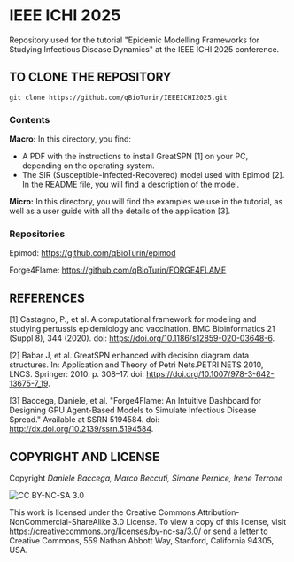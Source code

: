 # IEEE ICHI 2025
Repository used for the tutorial "Epidemic Modelling Frameworks for Studying Infectious Disease Dynamics" at the IEEE ICHI 2025 conference.

## TO CLONE THE REPOSITORY

```
git clone https://github.com/qBioTurin/IEEEICHI2025.git
```

### Contents

**Macro:**
In this directory, you find:
-  A PDF with the instructions to install GreatSPN [1] on your PC, depending on the operating system.
-  The SIR (Susceptible-Infected-Recovered) model used with Epimod [2]. In the README file, you will find a description of the model. 

**Micro:**
In this directory, you will find the examples we use in the tutorial, as well as a user guide with all the details of the application [3].

### Repositories
Epimod: https://github.com/qBioTurin/epimod

Forge4Flame: https://github.com/qBioTurin/FORGE4FLAME 

## REFERENCES
[1] Castagno, P., et al. A computational framework for modeling and studying pertussis epidemiology and vaccination. BMC Bioinformatics 21 (Suppl 8), 344 (2020). doi: https://doi.org/10.1186/s12859-020-03648-6.

[2] Babar J, et al. GreatSPN enhanced with decision diagram data structures. In: Application and Theory of Petri Nets.PETRI NETS 2010, LNCS. Springer: 2010. p. 308–17. doi: https://doi.org/10.1007/978-3-642-13675-7_19.

[3] Baccega, Daniele, et al. "Forge4Flame: An Intuitive Dashboard for Designing GPU Agent-Based Models to Simulate Infectious Disease Spread." Available at SSRN 5194584. doi: http://dx.doi.org/10.2139/ssrn.5194584.

## COPYRIGHT AND LICENSE
Copyright _Daniele Baccega, Marco Beccuti, Simone Pernice, Irene Terrone_

![CC BY-NC-SA 3.0](http://ccl.northwestern.edu/images/creativecommons/byncsa.png)

This work is licensed under the Creative Commons Attribution-NonCommercial-ShareAlike 3.0 License.  To view a copy of this license, visit https://creativecommons.org/licenses/by-nc-sa/3.0/ or send a letter to Creative Commons, 559 Nathan Abbott Way, Stanford, California 94305, USA.
